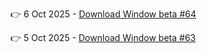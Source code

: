 
👉 6 Oct 2025 - [Download Window beta #64](https://cloud.unity.com/public-share/build-automation/share?shareId=BFOLDfaC-nlVsHJIv0OzXav4CH1xo6W7PDsbow1O4nw)

👉 5 Oct 2025 - [Download Window beta #63](https://cloud.unity.com/public-share/build-automation/share?shareId=1VdDtnnEu5W7_Nm7A7IUMKv4CH1xo6W7PDsbow1O4nw)
